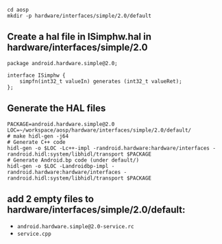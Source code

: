 ```
cd aosp
mkdir -p hardware/interfaces/simple/2.0/default
```

## Create a hal file in ISimphw.hal in  hardware/interfaces/simple/2.0
```
package android.hardware.simple@2.0;
 
interface ISimphw {
    simpfn(int32_t valueIn) generates (int32_t valueRet);
};
```

## Generate the HAL files
```
PACKAGE=android.hardware.simple@2.0
LOC=~/workspace/aosp/hardware/interfaces/simple/2.0/default/
# make hidl-gen -j64
# Generate C++ code
hidl-gen -o $LOC -Lc++-impl -randroid.hardware:hardware/interfaces -randroid.hidl:system/libhidl/transport $PACKAGE
# Generate Android.bp code (under default/)
hidl-gen -o $LOC -Landroidbp-impl -randroid.hardware:hardware/interfaces -randroid.hidl:system/libhidl/transport $PACKAGE
```

## add 2 empty files to hardware/interfaces/simple/2.0/default:
 * ```android.hardware.simple@2.0-service.rc```
 * ```service.cpp```
